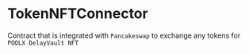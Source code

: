 # TokenNFTConnector
Contract that is integrated with `Pancakeswap` to exchange any tokens for `POOLX DelayVault NFT`

